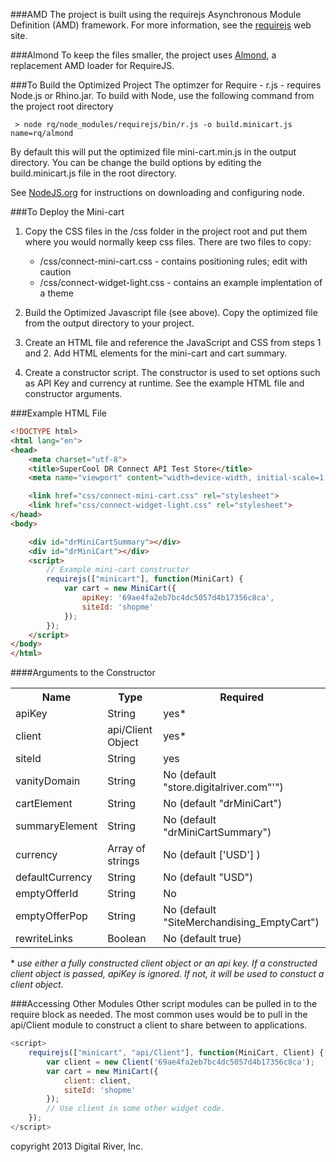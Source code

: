 ###AMD
The project is built using the requirejs Asynchronous Module Definition (AMD) 
framework. For more information, see the [requirejs](http://requirejs.org/ "Link to requirejs") web site.

###Almond
To keep the files smaller, the project uses [Almond](https://github.com/jrburke/almond "Link to Almond GitHub"), a replacement AMD loader
for RequireJS.

###To Build the Optimized Project
The optimzer for Require - r.js - requires Node.js or Rhino.jar. To build
with Node, use the following command from the project root directory

```
 > node rq/node_modules/requirejs/bin/r.js -o build.minicart.js name=rq/almond
```

By default this will put the optimized file mini-cart.min.js in the output
directory. You can be change the build options by editing the build.minicart.js
file in the root directory.

See [NodeJS.org](http://nodejs.org/ "Link to Node.JS") for instructions on downloading and configuring node.


###To Deploy the Mini-cart
1. Copy the CSS files in the /css folder in the project root and put them where you
would normally keep css files. There are two files to copy:
    * /css/connect-mini-cart.css - contains positioning rules; edit with caution
    * /css/connect-widget-light.css - contains an example implentation of a theme

2. Build the Optimized Javascript file (see above). Copy the optimized file from
the output directory to your project.

3. Create an HTML file and reference the JavaScript and CSS from steps 1 and 2. Add
HTML elements for the mini-cart and cart summary.

4. Create a constructor script. The constructor is used to set options such as API Key and currency at runtime. 
See the example HTML file and constructor arguments.

###Example HTML File

```html
<!DOCTYPE html>
<html lang="en">
<head>
    <meta charset="utf-8">
    <title>SuperCool DR Connect API Test Store</title>
    <meta name="viewport" content="width=device-width, initial-scale=1.0">

    <link href="css/connect-mini-cart.css" rel="stylesheet">
    <link href="css/connect-widget-light.css" rel="stylesheet">
</head>
<body>

    <div id="drMiniCartSummary"></div>
    <div id="drMiniCart"></div>
    <script>
        // Example mini-cart constructor
        requirejs(["minicart"], function(MiniCart) {
            var cart = new MiniCart({
                apiKey: '69ae4fa2eb7bc4dc5057d4b17356c8ca',
                siteId: 'shopme'
            });
        });
    </script>
</body>
</html>
```

####Arguments to the Constructor
<table>
<tr>
    <th>Name</th><th>Type</th><th>Required</th>
</tr>
<tr>
    <td>apiKey</td><td>String</td><td>yes*</td>
</tr>
<tr>
    <td>client</td><td>api/Client Object</td><td>yes*</td>
</tr>
<tr>
    <td>siteId</td><td>String</td><td>yes</td>
</tr>
<tr>
    <td>vanityDomain</td><td>String</td><td>No (default "store.digitalriver.com"'")</td>
</tr>
<tr>
    <td>cartElement</td><td>String</td><td>No (default "drMiniCart")</td>
</tr>
<tr>
    <td>summaryElement</td><td>String</td><td>No (default "drMiniCartSummary")</td>
</tr>
<tr>
    <td>currency</td><td>Array of strings</td><td>No (default ['USD'] )</td>
</tr>
<tr>
    <td>defaultCurrency</td><td>String</td><td>No (default "USD")</td>
</tr>
<tr>
    <td>emptyOfferId</td><td>String</td><td>No</td>
</tr>
<tr>
    <td>emptyOfferPop</td><td>String</td><td>No (default "SiteMerchandising_EmptyCart")</td>
</tr>
<tr>
    <td>rewriteLinks</td><td>Boolean</td><td>No (default true)</td>
</tr>
</table>

\* _use either a fully constructed client object or an api key. If a constructed client
object is passed, apiKey is ignored. If not, it will be used to constuct a client object._

###Accessing Other Modules
Other script modules can be pulled in to the require block as needed. The most common
uses would be to pull in the api/Client module to construct a client to share between
to applications.

```javascript
<script>
    requirejs(["minicart", "api/Client"], function(MiniCart, Client) {
        var client = new Client('69ae4fa2eb7bc4dc5057d4b17356c8ca');
        var cart = new MiniCart({
            client: client,
            siteId: 'shopme'
        });
        // Use client in some other widget code.
    });
</script>
```

copyright 2013 Digital River, Inc.
